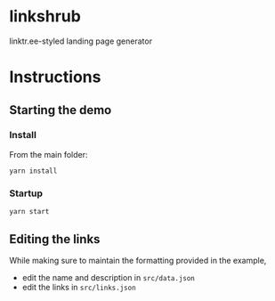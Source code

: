 # linkshrub
linktr.ee-styled landing page generator

# Instructions

## Starting the demo

### Install
From the main folder:

```yarn install```

### Startup

```yarn start```

## Editing the links

While making sure to maintain the formatting provided in the example,

- edit the name and description in ```src/data.json```
- edit the links in ```src/links.json```
